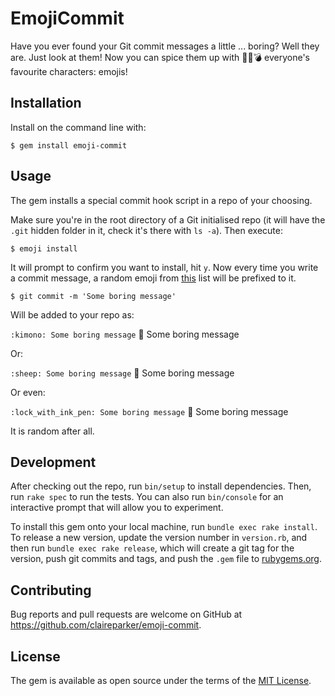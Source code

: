# EmojiCommit

Have you ever found your Git commit messages a little ... boring? Well they are. Just look at them! Now you can spice them up with :curry::banana::bomb: everyone's favourite characters: emojis!

## Installation

Install on the command line with:

    $ gem install emoji-commit

## Usage

The gem installs a special commit hook script in a repo of your choosing.

Make sure you're in the root directory of a Git initialised repo (it will have the `.git` hidden folder in it, check it's there with `ls -a`). Then execute:

`$ emoji install`

It will prompt to confirm you want to install, hit `y`. Now every time you write a commit message, a random emoji from [this](http://www.emoji-cheat-sheet.com/) list will be prefixed to it.

`$ git commit -m 'Some boring message'`

Will be added to your repo as:

`:kimono: Some boring message`
:kimono: Some boring message

Or:

`:sheep: Some boring message`
:sheep: Some boring message

Or even:

`:lock_with_ink_pen: Some boring message`
:lock_with_ink_pen: Some boring message

It is random after all.

## Development

After checking out the repo, run `bin/setup` to install dependencies. Then, run `rake spec` to run the tests. You can also run `bin/console` for an interactive prompt that will allow you to experiment.

To install this gem onto your local machine, run `bundle exec rake install`. To release a new version, update the version number in `version.rb`, and then run `bundle exec rake release`, which will create a git tag for the version, push git commits and tags, and push the `.gem` file to [rubygems.org](https://rubygems.org).

## Contributing

Bug reports and pull requests are welcome on GitHub at https://github.com/claireparker/emoji-commit.


## License

The gem is available as open source under the terms of the [MIT License](http://opensource.org/licenses/MIT).

